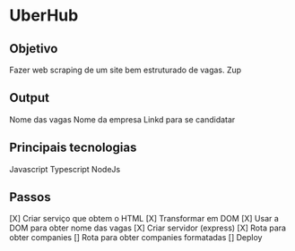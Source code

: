 # UberHub

## Objetivo
Fazer web scraping de um site bem estruturado de vagas.
Zup

## Output
Nome das vagas
Nome da empresa
Linkd para se candidatar

## Principais tecnologias
Javascript
Typescript
NodeJs


## Passos
[X] Criar serviço que obtem o HTML
[X] Transformar em DOM
[X] Usar a DOM para obter nome das vagas
[X] Criar servidor (express)
[X] Rota para obter companies
[] Rota para obter companies formatadas
[] Deploy